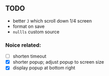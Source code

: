 ## TODO

- better `J` which scroll down 1/4 screen
- format on save
- `nullls` custom source

### Noice related:

- [ ] shorten timeout
- [x] shorter popup; adjust popup to screen size
- [x] display popup at bottom right
